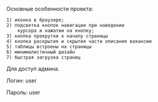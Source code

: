 Основные особенности проекта:

    1) иконка в браузере;
    2) подсветка кнопок навигации при наведении 
        курсора и нажатии на кнопку;
    3) кнопка прокрутки к началу страницы
    4) кнопка раскрытия и скрытия части описания вакансии
    5) таблицы встроены на страницы
    6) минималистичный дизайн
    7) быстрая загрузка страниц

Для доступ админа.

Логин: user

Пароль: user
